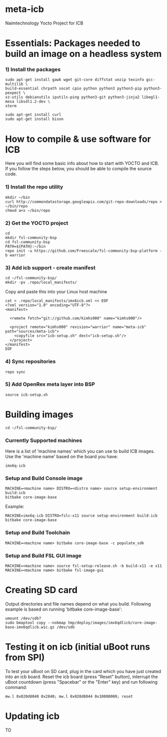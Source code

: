 # meta-icb
Naimtechnology Yocto Project for ICB

# Essentials: Packages needed to build an image on a headless system

### 1) Install the packages
    sudo apt-get install gawk wget git-core diffstat unzip texinfo gcc-multilib \
    build-essential chrpath socat cpio python python3 python3-pip python3-pexpect \
    xz-utils debianutils iputils-ping python3-git python3-jinja2 libegl1-mesa libsdl1.2-dev \
    xterm

    sudo apt-get install curl
    sudo apt-get install bison

# How to compile & use software for ICB 
 
Here you will find some basic info about how to start with YOCTO and ICB. If you follow the steps below, you should be able to compile the source code. 
 
 
### 1) Install the repo utility
    mkdir ~/bin
    curl http://commondatastorage.googleapis.com/git-repo-downloads/repo > ~/bin/repo
    chmod a+x ~/bin/repo
 
### 2) Get the YOCTO project
    cd
    mkdir fsl-community-bsp
    cd fsl-community-bsp
    PATH=${PATH}:~/bin
    repo init -u https://github.com/Freescale/fsl-community-bsp-platform -b warrior
 
### 3) Add icb support - create manifest 
    cd ~/fsl-community-bsp/
    mkdir -pv .repo/local_manifests/
 
Copy and paste this into your Linux host machine 
 
    cat > .repo/local_manifests/imx6icb.xml << EOF
    <?xml version="1.0" encoding="UTF-8"?>
    <manifest>
     
      <remote fetch="git://github.com/kimhs000" name="kimhs000"/>
     
      <project remote="kimhs000" revision="warrior" name="meta-icb" path="sources/meta-icb">
        <copyfile src="icb-setup.sh" dest="icb-setup.sh"/>
      </project>
    </manifest>
    EOF
 
### 4) Sync repositories
    repo sync
 
### 5) Add OpenRex meta layer into BSP
    source icb-setup.sh
 
# Building images
    cd ~/fsl-community-bsp/
 
### Currently Supported machines <machine name>
Here is a list of 'machine names' which you can use to build ICB images. Use the 'machine name' based on the board you have:
 
 
    imx6q-icb
     
### Setup and Build Console image
    MACHINE=<machine name> DISTRO=<distro name> source setup-environment build-icb
    bitbake core-image-base
 
Example:
 
 
    MACHINE=imx6q-icb DISTRO=fslc-x11 source setup-environment build-icb
    bitbake core-image-base
 
### Setup and Build Toolchain    
    MACHINE=<machine name> bitbake core-image-base -c populate_sdk
     
### Setup and Build FSL GUI image
    MACHINE=<machine name> source fsl-setup-release.sh -b build-x11 -e x11
    MACHINE=<machine name> bitbake fsl-image-gui
 
# Creating SD card
Output directories and file names depend on what you build. Following example is based on running 'bitbake core-image-base':
 
 
    umount /dev/sdb?
    sudo bmaptool copy --nobmap tmp/deploy/images/imx6qdlicb/core-image-base-imx6qdlicb.wic.gz /dev/sdb

     
# Testing it on icb (initial uBoot runs from SPI)
To test your uBoot on SD card, plug in the card which you have just created into an icb board. Reset the icb board (press "Reset" button), interrupt the uBoot countdown (press "Spacebar" or the "Enter" key) and run following command:
 
    mw.l 0x020d8040 0x2840; mw.l 0x020d8044 0x10000000; reset
 
# Updating icb
TO
